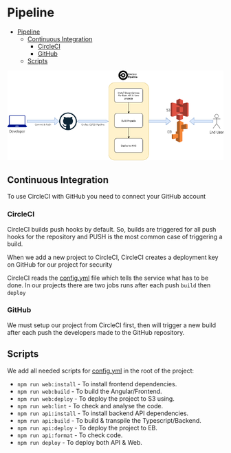 # Pipeline

<!-- TOC -->

- [Pipeline](#pipeline)
    - [Continuous Integration](#continuous-integration)
        - [CircleCI](#circleci)
        - [GitHub](#github)
    - [Scripts](#scripts)

<!-- /TOC -->

![pipeline](../imgs/pipeline.png)

## Continuous Integration

To use CircleCI with GitHub you need to connect your GitHub account

### CircleCI

CircleCI builds push hooks by default. So, builds are triggered for all push hooks for the repository and PUSH is the most common case of triggering a build.

When we add a new project to CircleCI, CircleCI creates a deployment key on GitHub for our project for security

CircleCI reads the [config.yml](../.circleci/config.yml) file which tells the service what has to be done. In our projects there are two jobs runs after each push `build` then `deploy`

### GitHub

We must setup our project from CircleCI first, then will trigger a new build after each push the developers made to the GitHub repository.

## Scripts

We add all needed scripts for [config.yml](../.circleci/config.yml) in the root of the project:

- `npm run web:install` - To install frontend dependencies.
- `npm run web:build` - To build the Angular/Frontend.
- `npm run web:deploy` - To deploy the project to S3 using.
- `npm run web:lint` - To check and analyse the code.
- `npm run api:install` - To install backend API dependencies.
- `npm run api:build` - To build & transpile the Typescript/Backend.
- `npm run api:deploy` - To deploy the project to EB.
- `npm run api:format` - To check code.
- `npm run deploy` - To deploy both API & Web.
